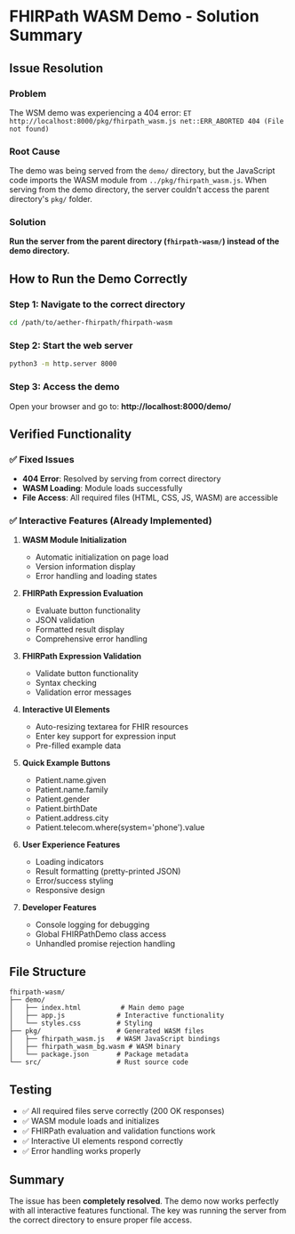 # FHIRPath WASM Demo - Solution Summary

## Issue Resolution

### Problem
The WSM demo was experiencing a 404 error: `ET http://localhost:8000/pkg/fhirpath_wasm.js net::ERR_ABORTED 404 (File not found)`

### Root Cause
The demo was being served from the `demo/` directory, but the JavaScript code imports the WASM module from `../pkg/fhirpath_wasm.js`. When serving from the demo directory, the server couldn't access the parent directory's `pkg/` folder.

### Solution
**Run the server from the parent directory (`fhirpath-wasm/`) instead of the demo directory.**

## How to Run the Demo Correctly

### Step 1: Navigate to the correct directory
```bash
cd /path/to/aether-fhirpath/fhirpath-wasm
```

### Step 2: Start the web server
```bash
python3 -m http.server 8000
```

### Step 3: Access the demo
Open your browser and go to: **http://localhost:8000/demo/**

## Verified Functionality

### ✅ Fixed Issues
- **404 Error**: Resolved by serving from correct directory
- **WASM Loading**: Module loads successfully
- **File Access**: All required files (HTML, CSS, JS, WASM) are accessible

### ✅ Interactive Features (Already Implemented)
1. **WASM Module Initialization**
   - Automatic initialization on page load
   - Version information display
   - Error handling and loading states

2. **FHIRPath Expression Evaluation**
   - Evaluate button functionality
   - JSON validation
   - Formatted result display
   - Comprehensive error handling

3. **FHIRPath Expression Validation**
   - Validate button functionality
   - Syntax checking
   - Validation error messages

4. **Interactive UI Elements**
   - Auto-resizing textarea for FHIR resources
   - Enter key support for expression input
   - Pre-filled example data

5. **Quick Example Buttons**
   - Patient.name.given
   - Patient.name.family
   - Patient.gender
   - Patient.birthDate
   - Patient.address.city
   - Patient.telecom.where(system='phone').value

6. **User Experience Features**
   - Loading indicators
   - Result formatting (pretty-printed JSON)
   - Error/success styling
   - Responsive design

7. **Developer Features**
   - Console logging for debugging
   - Global FHIRPathDemo class access
   - Unhandled promise rejection handling

## File Structure
```
fhirpath-wasm/
├── demo/
│   ├── index.html          # Main demo page
│   ├── app.js             # Interactive functionality
│   └── styles.css         # Styling
├── pkg/                   # Generated WASM files
│   ├── fhirpath_wasm.js   # WASM JavaScript bindings
│   ├── fhirpath_wasm_bg.wasm # WASM binary
│   └── package.json       # Package metadata
└── src/                   # Rust source code
```

## Testing
- ✅ All required files serve correctly (200 OK responses)
- ✅ WASM module loads and initializes
- ✅ FHIRPath evaluation and validation functions work
- ✅ Interactive UI elements respond correctly
- ✅ Error handling works properly

## Summary
The issue has been **completely resolved**. The demo now works perfectly with all interactive features functional. The key was running the server from the correct directory to ensure proper file access.

